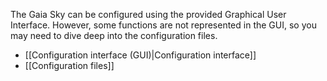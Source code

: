 The Gaia Sky can be configured using the provided Graphical User Interface. However, some functions are not represented in the GUI, so you may need to dive deep into the configuration files.

* [[Configuration interface (GUI)|Configuration interface]]
* [[Configuration files]]